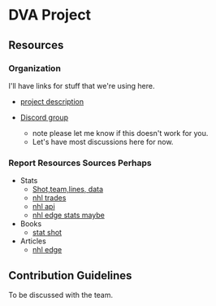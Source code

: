 # DVA Project

## Resources

### Organization

I'll have links for stuff that we're using here.

- [project description](https://docs.google.com/document/d/e/2PACX-1vThwMfiQ7of-0OjhZsqV3kR78CA8Ep12VknPNQjDjQiug6X3mVEIUHGtg5nTtcUWIwYZFby5ZWatKCm/pub)

- [Discord group](https://discord.com/channels/@me/1325943794285416600)
  - note please let me know if this doesn't work for you.
  - Let's have most discussions here for now.

### Report Resources Sources Perhaps
- Stats
  - [Shot,team,lines, data](https://www.moneypuck.com/data.htm)
  - [nhl trades](https://www.nhltradetracker.com/)
  - [nhl api](https://gitlab.com/dword4/nhlapi/-/blob/master/stats-api.md)
  - [nhl edge stats maybe](https://github.com/coreyjs/nhl-api-py)
- Books
  - [stat shot](https://www.amazon.ca/Hockey-Abstract-Presents-Stat-Shot/dp/177041309X)
- Articles
  - [nhl edge](https://puckovertheglass.substack.com/p/first-looks-at-the-new-team-nhl-edge)

## Contribution Guidelines

To be discussed with the team.
